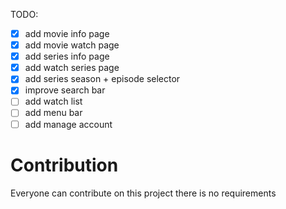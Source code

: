 TODO:

- [x] add movie info page
- [x] add movie watch page
- [x] add series info page
- [x] add watch series page
- [x] add series season + episode selector
- [x] improve search bar
- [ ] add watch list
- [ ] add menu bar
- [ ] add manage account

# Contribution

Everyone can contribute on this project there is no requirements
